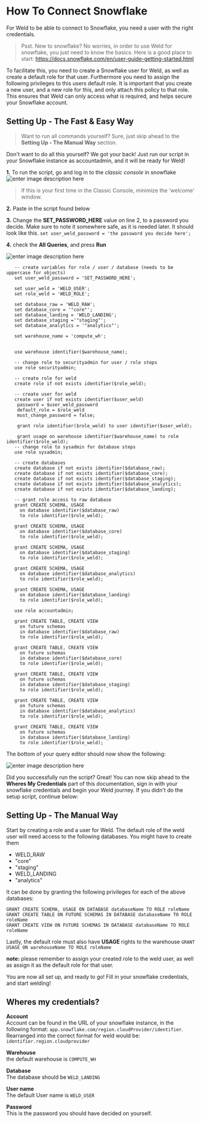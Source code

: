 
# How To Connect Snowflake
For Weld to be able to connect to Snowflake, you need a user with the right credentials.   

>Psst. New to snowflake? No worries, in order to use Weld for snowflake, you just need to know the basics. Here is a good place to start: https://docs.snowflake.com/en/user-guide-getting-started.html  

To facilitate this, you need to create a Snowflake user for Weld, as well as create a default role for that user. Furthermore you need to assign the following privileges to this users default role. It is important that you create a new user, and a new role for this, and only attach this policy to that role. This ensures that Weld can only access what is required, and helps secure your Snowflake account.

## Setting Up - The Fast & Easy Way
>Want to run all commands yourself? Sure, just skip ahead to the **Setting Up - The Manual Way** section.

Don't want to do all this yourself? We got your back! Just run our script in your Snowflake instance as accountadmin, and it will be ready for Weld!

**1.** To run the script, go and log in to the *classic console* in snowflake ![enter image description here](https://lh3.googleusercontent.com/pw/AM-JKLXNC0uH8lYRGwdAIKeDbh-uvg91hD9tJFEDvTMH4aV9zruMuXAMQiDa3wk8M8W2VD1eCbd8r5PhZbw23ybB1LR4bBVWFTud8ynjY_5_jLOesxwxir5SDcu-6liApibkKBn4s8VoMW9_7g28yibKjAU=w1254-h680-no?authuser=0)
>If this is your first time in the Classic Console, minimize the 'welcome' window.

**2.** Paste in the script found below

**3.** Change the  **SET_PASSWORD_HERE** value on line 2, to a password you decide. Make sure to note it somewhere safe, as it is needed later. 
It should look like this. 
`set user_weld_password = 'the password you decide here';`

**4.** check the **All Queries**, and press **Run**

![enter image description here](https://lh3.googleusercontent.com/pw/AM-JKLV0zTfbd206H_fAL-Wy-J3hW4TS8otL3o-kngS9XOveFCl45y01cuUiAD2GbP3cgxaDL_UKYedbfajIy6XDO29WcNBXt8JVMn1e0c7ZzAEIlsZ_7WEh_BFectF2muh2DHm_FVnP2-dZlEixCSTz2bw=w1354-h496-no?authuser=0)
	
	   -- create variables for role / user / database (needs to be uppercase for objects)
	   set user_weld_password = 'SET_PASSWORD_HERE';

	   set user_weld = 'WELD_USER';	   
	   set role_weld = 'WELD_ROLE';

	   set database_raw = 'WELD_RAW';
	   set database_core = '"core"';
	   set database_landing = 'WELD_LANDING';
	   set database_staging ='"staging"';
	   set database_analytics = '"analytics"';

	   set warehouse_name = 'compute_wh';


	   use warehouse identifier($warehouse_name); 

	   -- change role to securityadmin for user / role steps
	   use role securityadmin;

	   -- create role for weld
	   create role if not exists identifier($role_weld);

	   -- create user for weld
	   create user if not exists identifier($user_weld)
	    password = $user_weld_password
	    default_role = $role_weld 
	    must_change_password = false;

	    grant role identifier($role_weld) to user identifier($user_weld);

	    grant usage on warehouse identifier($warehouse_name) to role identifier($role_weld);
	   -- change role to sysadmin for database steps
	   use role sysadmin;

	   -- create databases
	   create database if not exists identifier($database_raw);
	   create database if not exists identifier($database_core);
	   create database if not exists identifier($database_staging);
	   create database if not exists identifier($database_analytics);
	   create database if not exists identifier($database_landing);

	   -- grant role access to raw database
	   grant CREATE SCHEMA, USAGE
	     on database identifier($database_raw)
	     to role identifier($role_weld);

	   grant CREATE SCHEMA, USAGE
	     on database identifier($database_core)
	     to role identifier($role_weld);

	   grant CREATE SCHEMA, USAGE
	     on database identifier($database_staging)
	     to role identifier($role_weld);

	   grant CREATE SCHEMA, USAGE
	     on database identifier($database_analytics)
	     to role identifier($role_weld);

	   grant CREATE SCHEMA, USAGE
	     on database identifier($database_landing)
	     to role identifier($role_weld);

	   use role accountadmin;

	   grant CREATE TABLE, CREATE VIEW
	     on future schemas
	     in database identifier($database_raw)
	     to role identifier($role_weld);

	   grant CREATE TABLE, CREATE VIEW
	     on future schemas
	     in database identifier($database_core)
	     to role identifier($role_weld);

	   grant CREATE TABLE, CREATE VIEW
	     on future schemas
	     in database identifier($database_staging)
	     to role identifier($role_weld);

	   grant CREATE TABLE, CREATE VIEW
	     on future schemas
	     in database identifier($database_analytics)
	     to role identifier($role_weld);

	   grant CREATE TABLE, CREATE VIEW
	     on future schemas
	     in database identifier($database_landing)
	     to role identifier($role_weld);	

The bottom of your query editor should now show the following: 

![enter image description here](https://lh3.googleusercontent.com/pw/AM-JKLUtx6Z6O-78_aJkN-DowQFcBjdahrA4zNRcLEFg1LpOd3B7IVBX1_i4_10Kjeu6yZQDK50DftjyOJJPa5nJVZBWLCiAb9k8oHcgo40Z1ThqKORlbCn1PEXK0OXYuJtXD9xczY07DAmAN0Z-CQR2nNg=w1054-h720-no?authuser=0)

Did you successfully run the script? 
Great! You can now skip ahead to the **Wheres My Credentials** part of this documentation, sign in with your snowflake credentials and begin your Weld journey. If you didn't do the setup script, continue below:

## Setting Up - The Manual Way
Start by creating a role and a user for Weld.
The default role of the weld user will need access to the following databases. You might have to create them

 - WELD_RAW
 - "core"
 - "staging"
 - WELD_LANDING
 - "analytics"

It can be done by granting the following privileges for each of the above databases: 

`GRANT CREATE SCHEMA, USAGE ON DATABASE databaseName TO ROLE roleName`  
`GRANT CREATE TABLE ON FUTURE SCHEMAS IN DATABASE databaseName TO ROLE roleName`  
`GRANT CREATE VIEW ON FUTURE SCHEMAS IN DATABASE databaseName TO ROLE roleName`  

Lastly, the default role must also have **USAGE** rights to the warehouse 
`GRANT USAGE ON warehouseName TO ROLE roleName`

**note:** please remember to assign your created role to the weld user, as well as assign it as the default role for that user.

You are now all set up, and ready to go! Fill in your snowflake credentials, and start welding! 

## Wheres my credentials?
**Account**  
Account can be found in the URL of your snowflake instance, in the following format: 
`app.snowflake.com/region.cloudProvider/identifier`. 
Rearranged into the correct format for weld would be: 
`identifier.region.cloudprovider`

**Warehouse**  
the default warehouse is `COMPUTE_WH`

**Database**  
The database should be `WELD_LANDING`

**User name**  
The default User name is `WELD_USER`

**Password**  
This is the password you should have decided on yourself.